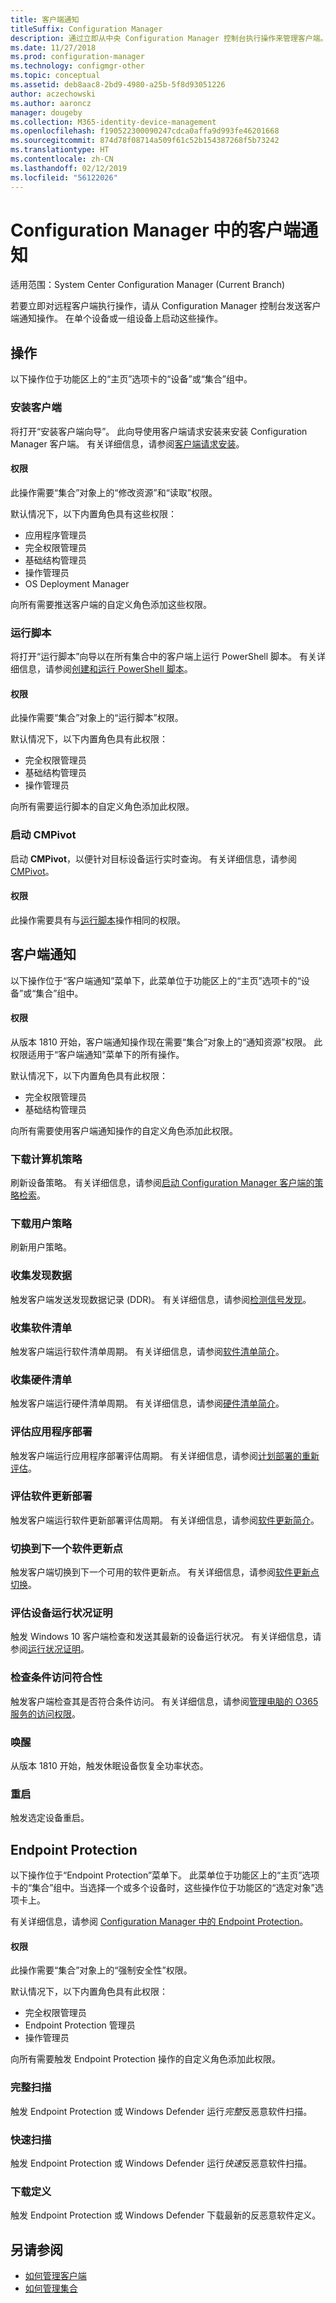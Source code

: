 ```yaml
---
title: 客户端通知
titleSuffix: Configuration Manager
description: 通过立即从中央 Configuration Manager 控制台执行操作来管理客户端。
ms.date: 11/27/2018
ms.prod: configuration-manager
ms.technology: configmgr-other
ms.topic: conceptual
ms.assetid: deb8aac8-2bd9-4980-a25b-5f8d93051226
author: aczechowski
ms.author: aaroncz
manager: dougeby
ms.collection: M365-identity-device-management
ms.openlocfilehash: f190522300090247cdca0affa9d993fe46201668
ms.sourcegitcommit: 874d78f08714a509f61c52b154387268f5b73242
ms.translationtype: HT
ms.contentlocale: zh-CN
ms.lasthandoff: 02/12/2019
ms.locfileid: "56122026"
---
```

# <a name="client-notification-in-configuration-manager"></a>Configuration Manager 中的客户端通知

适用范围：System Center Configuration Manager (Current Branch)

若要立即对远程客户端执行操作，请从 Configuration Manager 控制台发送客户端通知操作。 在单个设备或一组设备上启动这些操作。 



## <a name="actions"></a>操作

以下操作位于功能区上的“主页”选项卡的“设备”或“集合”组中。 


### <a name="install-client"></a>安装客户端

将打开“安装客户端向导”。 此向导使用客户端请求安装来安装 Configuration Manager 客户端。 有关详细信息，请参阅[客户端请求安装](/sccm/core/clients/deploy/deploy-clients-to-windows-computers#BKMK_ClientPush)。

#### <a name="permissions"></a>权限
此操作需要“集合”对象上的“修改资源”和“读取”权限。 

默认情况下，以下内置角色具有这些权限：
- 应用程序管理员  
- 完全权限管理员  
- 基础结构管理员  
- 操作管理员  
- OS Deployment Manager  

向所有需要推送客户端的自定义角色添加这些权限。


### <a name="run-script"></a>运行脚本

将打开“运行脚本”向导以在所有集合中的客户端上运行 PowerShell 脚本。 有关详细信息，请参阅[创建和运行 PowerShell 脚本](/sccm/apps/deploy-use/create-deploy-scripts)。

#### <a name="permissions"></a>权限
此操作需要“集合”对象上的“运行脚本”权限。 

默认情况下，以下内置角色具有此权限：
- 完全权限管理员  
- 基础结构管理员  
- 操作管理员  

向所有需要运行脚本的自定义角色添加此权限。


### <a name="start-cmpivot"></a>启动 CMPivot

启动 **CMPivot**，以便针对目标设备运行实时查询。 有关详细信息，请参阅 [CMPivot](/sccm/core/servers/manage/cmpivot)。

#### <a name="permissions"></a>权限
此操作需要具有与[运行脚本](#run-script)操作相同的权限。 



## <a name="client-notification"></a>客户端通知

以下操作位于“客户端通知”菜单下，此菜单位于功能区上的“主页”选项卡的“设备”或“集合”组中。


#### <a name="permissions"></a>权限
<!--SCCMDocs-pr issue #2972--> 从版本 1810 开始，客户端通知操作现在需要“集合”对象上的“通知资源”权限。 此权限适用于“客户端通知”菜单下的所有操作。 

默认情况下，以下内置角色具有此权限：
- 完全权限管理员  
- 基础结构管理员  

向所有需要使用客户端通知操作的自定义角色添加此权限。


### <a name="download-computer-policy"></a>下载计算机策略

刷新设备策略。 有关详细信息，请参阅[启动 Configuration Manager 客户端的策略检索](/sccm/core/clients/manage/manage-clients#BKMK_PolicyRetrieval)。  


### <a name="download-user-policy"></a>下载用户策略

刷新用户策略。  


### <a name="collect-discovery-data"></a>收集发现数据

触发客户端发送发现数据记录 (DDR)。 有关详细信息，请参阅[检测信号发现](/sccm/core/servers/deploy/configure/about-discovery-methods#bkmk_aboutHeartbeat)。  


### <a name="collect-software-inventory"></a>收集软件清单

触发客户端运行软件清单周期。 有关详细信息，请参阅[软件清单简介](/sccm/core/clients/manage/inventory/introduction-to-software-inventory)。  


### <a name="collect-hardware-inventory"></a>收集硬件清单

触发客户端运行硬件清单周期。 有关详细信息，请参阅[硬件清单简介](/sccm/core/clients/manage/inventory/introduction-to-hardware-inventory)。  


### <a name="evaluate-application-deployments"></a>评估应用程序部署

触发客户端运行应用程序部署评估周期。 有关详细信息，请参阅[计划部署的重新评估](/sccm/core/clients/deploy/about-client-settings#schedule-re-evaluation-for-deployments)。  


### <a name="evaluate-software-update-deployments"></a>评估软件更新部署

触发客户端运行软件更新部署评估周期。 有关详细信息，请参阅[软件更新简介](/sccm/sum/understand/software-updates-introduction)。  


### <a name="switch-to-the-next-software-update-point"></a>切换到下一个软件更新点

触发客户端切换到下一个可用的软件更新点。 有关详细信息，请参阅[软件更新点切换](/sccm/sum/plan-design/plan-for-software-updates#BKMK_SUPSwitching)。  


### <a name="evaluate-device-health-attestation"></a>评估设备运行状况证明

触发 Windows 10 客户端检查和发送其最新的设备运行状况。 有关详细信息，请参阅[运行状况证明](/sccm/core/servers/manage/health-attestation)。  


### <a name="check-conditional-access-compliance"></a>检查条件访问符合性

触发客户端检查其是否符合条件访问。 有关详细信息，请参阅[管理电脑的 O365 服务的访问权限](/sccm/mdm/deploy-use/manage-access-to-o365-services-for-pcs-managed-by-sccm)。  


### <a name="wake-up"></a>唤醒

从版本 1810 开始，触发休眠设备恢复全功率状态。


### <a name="restart"></a>重启

触发选定设备重启。 



## <a name="endpoint-protection"></a>Endpoint Protection

以下操作位于“Endpoint Protection”菜单下。 此菜单位于功能区上的“主页”选项卡的“集合”组中。当选择一个或多个设备时，这些操作位于功能区的“选定对象”选项卡上。

有关详细信息，请参阅 [Configuration Manager 中的 Endpoint Protection](/sccm/protect/deploy-use/endpoint-protection)。

#### <a name="permissions"></a>权限
此操作需要“集合”对象上的“强制安全性”权限。 

默认情况下，以下内置角色具有此权限：
- 完全权限管理员  
- Endpoint Protection 管理员  
- 操作管理员  

向所有需要触发 Endpoint Protection 操作的自定义角色添加此权限。


### <a name="full-scan"></a>完整扫描

触发 Endpoint Protection 或 Windows Defender 运行*完整*反恶意软件扫描。  


### <a name="quick-scan"></a>快速扫描

触发 Endpoint Protection 或 Windows Defender 运行*快速*反恶意软件扫描。  


### <a name="download-definition"></a>下载定义

触发 Endpoint Protection 或 Windows Defender 下载最新的反恶意软件定义。  



## <a name="see-also"></a>另请参阅

- [如何管理客户端](/sccm/core/clients/manage/manage-clients)
- [如何管理集合](/sccm/core/clients/manage/collections/manage-collections)
